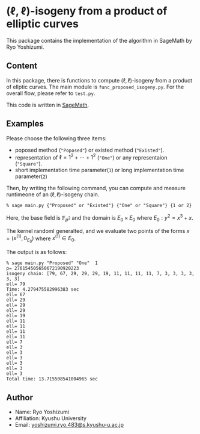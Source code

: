 # $(\ell,\ell)$-isogeny from a product of elliptic curves


This package contains the implementation of the algorithm in SageMath by Ryo Yoshizumi. 

## Content 

In this package, there is functions to compute $(\ell,\ell)$-isogeny from a product of ellptic curves. The main module is `func_proposed_isogeny.py`. For the overall flow, please refer to `test.py`.

This code is written in [SageMath](https://www.sagemath.org).



## Examples

Please choose the following three items:

- poposed method (`"Poposed"`) or existed method (`"Existed"`).
- representation of $\ell=1^2+\cdots+1^2$ (`"One"`) or any representaion (`"Square"`).
- short implementation time parameter(`1`) or long implementation time parameter(`2`)  

Then, by writing the following command, you can compute and measure runtimeone of an $(\ell,\ell)$-isogeny chain.

``` 
% sage main.py {"Proposed" or "Existed"} {"One" or "Square"} {1 or 2}
 ```

Here, the base field is $\mathbb{F}_{p^2}$ and the domain is $E_0\times E_0$ where $E_0 : y^2=x^3+x$. 

The  kernel randoml generalted, and we evaluate two points of the forms $x=(x^{(1)},0_{E_0})$ where $x^{(1)}\in E_0$.

The output is as follows:
 ```
 % sage main.py "Proposed" "One"  1 
p= 276154505650672190920223
isogeny chain: [79, 67, 29, 29, 29, 19, 11, 11, 11, 11, 7, 3, 3, 3, 3, 3, 3]
ell= 79
Time: 4.279475582996383 sec
ell= 67
ell= 29
ell= 29
ell= 29
ell= 19
ell= 11
ell= 11
ell= 11
ell= 11
ell= 7
ell= 3
ell= 3
ell= 3
ell= 3
ell= 3
ell= 3
Total time: 13.715508541004965 sec
 ```



## Author
- Name: Ryo Yoshizumi 
- Affiliation: Kyushu University
- Email: yoshizumi.ryo.483@s.kyushu-u.ac.jp


